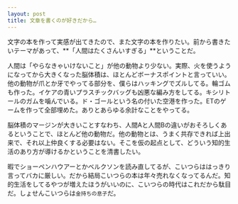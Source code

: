 ```yaml
---
layout: post
title: 文章を書くのが好きだから…
---
```

文字の本を作って実感が出てきたので、また文字の本を作りたい。前から書きたいテーマがあって、**「人間はたくさんいすぎる」**ということだ。

人間は「やらなきゃいけないこと」が他の動物より少ない。実際、火を使うようになってから大きくなった脳体積は、ほとんどボーナスポイントと言っていい。他の動物が爪とか牙でやってる部分を、僕らはハッキングでズルしてる。輪ゴムも作った。イケアの青いプラスチックバッグも凶悪な編み方をしてる。キシリトールのガムを噛んでいる。ド・ゴールという名の付いた空港を作った。ETのゲームを作って全部埋めた。ありとあらゆる余計なことをやってる。

脳体積のマージンが大きいことすなわち、人間Aと人間Bの違いがおそろしくあるということで、ほとんど他の動物だ。他の動物とは、うまく共存できれば上出来で、それ以上仲良くする必要はない。そこを仮の起点として、どういう知的生活のあり方が導けるかということを清書したい。

暇でショーペンハウアーとかベルクソンを読み直してるが、こいつらははっきり言ってバカに厳しい。だから結局こいつらの本は年々売れなくなってるんだ。知的生活をしてるやつが増えたほうがいいのに、こいつらの時代はこれだから駄目だ。しょせんこいつらは`金持ちの息子`だ。
